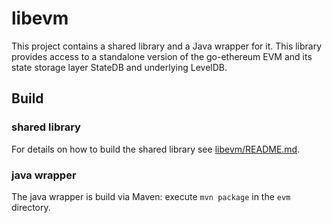 # libevm

This project contains a shared library and a Java wrapper for it. This library provides access to a standalone version of the go-ethereum EVM and its state storage layer StateDB and underlying LevelDB.

## Build

### shared library

For details on how to build the shared library see [libevm/README.md](libevm/README.md).

### java wrapper

The java wrapper is build via Maven: execute `mvn package` in the `evm` directory.
